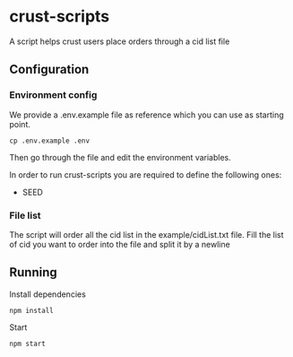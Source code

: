 # crust-scripts

A script helps crust users place orders through a cid list file

## Configuration

### Environment config

We provide a .env.example file as reference which you can use as starting point.

```shell
cp .env.example .env
```

Then go through the file and edit the environment variables.

In order to run crust-scripts you are required to define the following ones:

- SEED

### File list

The script will order all the cid list in the example/cidList.txt file. 
Fill the list of cid you want to order into the file and split it by a newline

## Running

Install dependencies

```shell
npm install
```

Start

```shell
npm start
```




